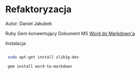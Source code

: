 # Refaktoryzacja

Autor: Daniel Jakubek

Ruby Gem konwertujący Dokument MS [Word do Markdown'a](https://github.com/benbalter/word-to-markdown)

Instalacja:

```sh

 sudo apt-get install zlib1g-dev

 gem install word-to-markdown

```
